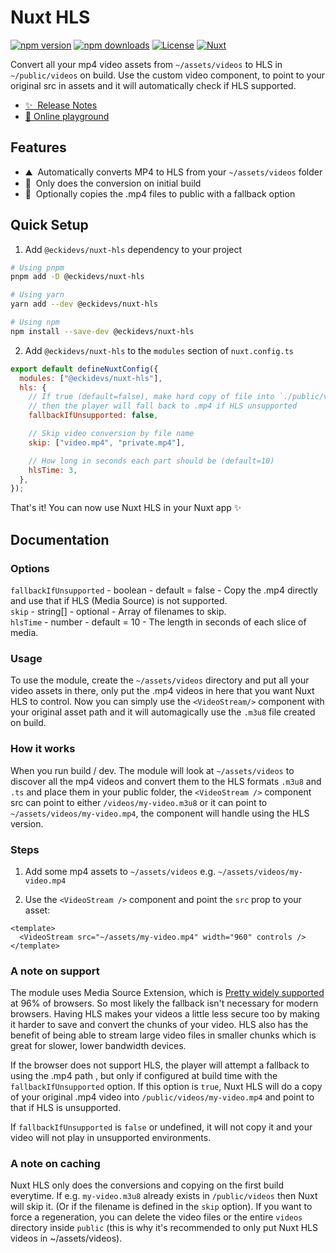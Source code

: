 # Nuxt HLS

[![npm version][npm-version-src]][npm-version-href]
[![npm downloads][npm-downloads-src]][npm-downloads-href]
[![License][license-src]][license-href]
[![Nuxt][nuxt-src]][nuxt-href]

Convert all your mp4 video assets from `~/assets/videos` to HLS in `~/public/videos` on build. Use the custom video component, to point to your original src in assets and it will automatically check if HLS supported.

- [✨ &nbsp;Release Notes](/CHANGELOG.md)
- [🏀 Online playground](https://stackblitz.com/github/Eckhardt-D/nuxt-hls?file=playground%2Fapp.vue)
<!-- - [📖 &nbsp;Documentation](https://example.com) -->

## Features

<!-- Highlight some of the features your module provide here -->

- ⛰ &nbsp;Automatically converts MP4 to HLS from your `~/assets/videos` folder
- 🚠 &nbsp;Only does the conversion on initial build
- 🌲 &nbsp;Optionally copies the .mp4 files to public with a fallback option

## Quick Setup

1. Add `@eckidevs/nuxt-hls` dependency to your project

```bash
# Using pnpm
pnpm add -D @eckidevs/nuxt-hls

# Using yarn
yarn add --dev @eckidevs/nuxt-hls

# Using npm
npm install --save-dev @eckidevs/nuxt-hls
```

2. Add `@eckidevs/nuxt-hls` to the `modules` section of `nuxt.config.ts`

```js
export default defineNuxtConfig({
  modules: ["@eckidevs/nuxt-hls"],
  hls: {
    // If true (default=false), make hard copy of file into `./public/videos/...`
    // then the player will fall back to .mp4 if HLS unsupported
    fallbackIfUnsupported: false,

    // Skip video conversion by file name
    skip: ["video.mp4", "private.mp4"],

    // How long in seconds each part should be (default=10)
    hlsTime: 3,
  },
});
```

That's it! You can now use Nuxt HLS in your Nuxt app ✨

## Documentation

### Options

`fallbackIfUnsupported` - boolean - default = false - Copy the .mp4 directly and use that if HLS (Media Source) is not supported.
<br>
`skip` - string[] - optional - Array of filenames to skip.
<br>
`hlsTime` - number - default = 10 - The length in seconds of each slice of media.

### Usage

To use the module, create the `~/assets/videos` directory and put all your video assets in there, only put the .mp4 videos in here that you want Nuxt HLS to control.
Now you can simply use the `<VideoStream/>` component with your original asset path and it will automagically use the `.m3u8` file created on build.

### How it works

When you run build / dev. The module will look at `~/assets/videos` to discover all the mp4 videos and convert them to the HLS formats `.m3u8` and `.ts` and place them in your public folder, the `<VideoStream />` component src can point to either `/videos/my-video.m3u8` or it can point to `~/assets/videos/my-video.mp4`, the component will handle using the HLS version.

### Steps

1. Add some mp4 assets to `~/assets/videos` e.g. `~/assets/videos/my-video.mp4`

2. Use the `<VideoStream />` component and point the `src` prop to your asset:

```vue
<template>
  <VideoStream src="~/assets/my-video.mp4" width="960" controls />
</template>
```

### A note on support

The module uses Media Source Extension, which is [Pretty widely supported](https://caniuse.com/mediasource) at 96% of browsers. So most likely the fallback isn't necessary for modern browsers. Having HLS makes your videos a little less secure too by making it harder to save and convert the chunks of your video. HLS also has the benefit of being able to stream large video files in smaller chunks which is great for slower, lower bandwidth devices.

If the browser does not support HLS, the player will attempt a fallback to using the .mp4 path , but only if configured at build time with the `fallbackIfUnsupported` option.
If this option is `true`, Nuxt HLS will do a copy of your original .mp4 video into `/public/videos/my-video.mp4` and point to that if HLS is unsupported.

If `fallbackIfUnsupported` is `false` or undefined, it will not copy it and your video will not play in unsupported environments.

### A note on caching

Nuxt HLS only does the conversions and copying on the first build everytime. If e.g. `my-video.m3u8` already exists in `/public/videos` then Nuxt will skip it. (Or if the filename is defined in the `skip` option). If you want to force a regeneration, you can delete the video files or the entire `videos` directory inside `public` (this is why it's recommended to only put Nuxt HLS videos in ~/assets/videos).

<!-- Badges -->

[npm-version-src]: https://img.shields.io/npm/v/@eckidevs/nuxt-hls/latest.svg?style=flat&colorA=18181B&colorB=28CF8D
[npm-version-href]: https://npmjs.com/package/@eckidevs/nuxt-hls
[npm-downloads-src]: https://img.shields.io/npm/dm/@eckidevs/nuxt-hls.svg?style=flat&colorA=18181B&colorB=28CF8D
[npm-downloads-href]: https://npmjs.com/package/@eckidevs/nuxt-hls
[license-src]: https://img.shields.io/npm/l/@eckidevs/nuxt-hls.svg?style=flat&colorA=18181B&colorB=28CF8D
[license-href]: https://npmjs.com/package/@eckidevs/nuxt-hls
[nuxt-src]: https://img.shields.io/badge/Nuxt-18181B?logo=nuxt.js
[nuxt-href]: https://nuxt.com
